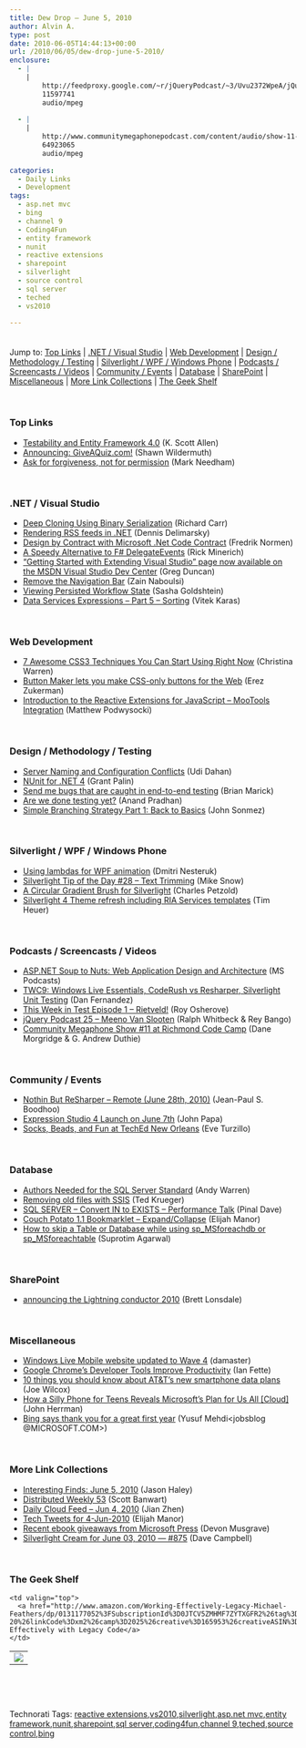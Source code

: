 ```yaml
---
title: Dew Drop – June 5, 2010
author: Alvin A.
type: post
date: 2010-06-05T14:44:13+00:00
url: /2010/06/05/dew-drop-june-5-2010/
enclosure:
  - |
    |
        http://feedproxy.google.com/~r/jQueryPodcast/~3/Uvu2372WpeA/jQueryPodcast-025-MeenoVanSlooten.mp3
        11597741
        audio/mpeg
        
  - |
    |
        http://www.communitymegaphonepodcast.com/content/audio/show-11-Richmond-codecamp.mp3
        64923065
        audio/mpeg
        
categories:
  - Daily Links
  - Development
tags:
  - asp.net mvc
  - bing
  - channel 9
  - Coding4Fun
  - entity framework
  - nunit
  - reactive extensions
  - sharepoint
  - silverlight
  - source control
  - sql server
  - teched
  - vs2010

---
```

<div class="wlWriterHeaderFooter" style="float:none; margin:0px; padding:4px 0px 4px 0px;">
</div>

Jump to: [Top Links][1] | [.NET / Visual Studio][2] | [Web Development][3] | [Design / Methodology / Testing][4] | [Silverlight / WPF / Windows Phone][5] | [Podcasts / Screencasts / Videos][6] | [Community / Events][7] | [Database][8] | [SharePoint][9] | [Miscellaneous][10] | [More Link Collections][11] | [The Geek Shelf][12] 

&#160;

### <a name="top"></a>Top Links

  * [Testability and Entity Framework 4.0][13] (K. Scott Allen)
  * [Announcing: GiveAQuiz.com!][14] (Shawn Wildermuth)
  * [Ask for forgiveness, not for permission][15] (Mark Needham)

&#160;

### <a name="dotnet"></a>.NET / Visual Studio

  * [Deep Cloning Using Binary Serialization][16] (Richard Carr)
  * [Rendering RSS feeds in .NET][17] (Dennis Delimarsky)
  * [Design by Contract with Microsoft .Net Code Contract][18] (Fredrik Normen)
  * [A Speedy Alternative to F# DelegateEvents][19] (Rick Minerich)
  * [“Getting Started with Extending Visual Studio” page now available on the MSDN Visual Studio Dev Center][20] (Greg Duncan)
  * [Remove the Navigation Bar][21] (Zain Naboulsi)
  * [Viewing Persisted Workflow State][22] (Sasha Goldshtein)
  * [Data Services Expressions – Part 5 – Sorting][23] (Vitek Karas)

&#160;

### <a name="web"></a>Web Development

  * [7 Awesome CSS3 Techniques You Can Start Using Right Now][24] (Christina Warren)
  * [Button Maker lets you make CSS-only buttons for the Web][25] (Erez Zukerman)
  * [Introduction to the Reactive Extensions for JavaScript – MooTools Integration][26] (Matthew Podwysocki)

&#160;

### <a name="design"></a>Design / Methodology / Testing

  * [Server Naming and Configuration Conflicts][27] (Udi Dahan)
  * [NUnit for .NET 4][28] (Grant Palin)
  * [Send me bugs that are caught in end-to-end testing][29] (Brian Marick)
  * [Are we done testing yet?][30] (Anand Pradhan)
  * [Simple Branching Strategy Part 1: Back to Basics][31] (John Sonmez)

&#160;

### <a name="silverlight"></a>Silverlight / WPF / Windows Phone

  * [Using lambdas for WPF animation][32] (Dmitri Nesteruk)
  * [Silverlight Tip of the Day #28 – Text Trimming][33] (Mike Snow)
  * [A Circular Gradient Brush for Silverlight][34] (Charles Petzold)
  * [Silverlight 4 Theme refresh including RIA Services templates][35] (Tim Heuer)

&#160;

### <a name="podcasts"></a>Podcasts / Screencasts / Videos

  * [ASP.NET Soup to Nuts: Web Application Design and Architecture][36] (MS Podcasts)
  * [TWC9: Windows Live Essentials, CodeRush vs Resharper, Silverlight Unit Testing][37] (Dan Fernandez)
  * [This Week in Test Episode 1 – Rietveld!][38] (Roy Osherove)
  * [jQuery Podcast 25 &#8211; Meeno Van Slooten][39] (Ralph Whitbeck & Rey Bango)
  * [Community Megaphone Show #11 at Richmond Code Camp][40] (Dane Morgridge & G. Andrew Duthie)

&#160;

### <a name="events"></a>Community / Events

  * [Nothin But ReSharper &#8211; Remote (June 28th, 2010)][41] (Jean-Paul S. Boodhoo)
  * [Expression Studio 4 Launch on June 7th][42] (John Papa)
  * [Socks, Beads, and Fun at TechEd New Orleans][43] (Eve Turzillo)

&#160;

### <a name="db"></a>Database

  * [Authors Needed for the SQL Server Standard][44] (Andy Warren)
  * [Removing old files with SSIS][45] (Ted Krueger)
  * [SQL SERVER – Convert IN to EXISTS – Performance Talk][46] (Pinal Dave)
  * [Couch Potato 1.1 Bookmarklet – Expand/Collapse][47] (Elijah Manor)
  * [How to skip a Table or Database while using sp\_MSforeachdb or sp\_MSforeachtable][48] (Suprotim Agarwal)

&#160;

### <a name="sp"></a>SharePoint

  * [announcing the Lightning conductor 2010][49] (Brett Lonsdale)

&#160;

### <a name="misc"></a>Miscellaneous

  * [Windows Live Mobile website updated to Wave 4][50] (damaster)
  * [Google Chrome’s Developer Tools Improve Productivity][51] (Ian Fette)
  * [10 things you should know about AT&T&#8217;s new smartphone data plans][52] (Joe Wilcox)
  * [How a Silly Phone for Teens Reveals Microsoft&#8217;s Plan for Us All [Cloud]][53] (John Herrman)
  * [Bing says thank you for a great first year][54] (Yusuf Mehdi<jobsblog @MICROSOFT.COM>)

&#160;

### <a name="links"></a>More Link Collections

  * [Interesting Finds: June 5, 2010][55] (Jason Haley)
  * [Distributed Weekly 53][56] (Scott Banwart)
  * [Daily Cloud Feed &#8211; Jun 4, 2010][57] (Jian Zhen)
  * [Tech Tweets for 4-Jun-2010][58] (Elijah Manor)
  * [Recent ebook giveaways from Microsoft Press][59] (Devon Musgrave)
  * [Silverlight Cream for June 03, 2010 &#8212; #875][60] (Dave Campbell)

&#160;

### <a name="shelf"></a>The Geek Shelf

<table border="0" cellspacing="0" cellpadding="0">
  <tr>
    <td>
      <img data-recalc-dims="1" decoding="async" src="https://i0.wp.com/ecx.images-amazon.com/images/I/51RCXGPXQ8L._SL160_.jpg?w=660" />
    </td>
    
    <td valign="top">
      <a href="http://www.amazon.com/Working-Effectively-Legacy-Michael-Feathers/dp/0131177052%3FSubscriptionId%3D0JTCV5ZMHMF7ZYTXGFR2%26tag%3Dbrdicr-20%26linkCode%3Dxm2%26camp%3D2025%26creative%3D165953%26creativeASIN%3D0131177052">Working Effectively with Legacy Code</a>
    </td>
  </tr>
</table>

&#160;

<div style="padding-bottom: 0px; margin: 0px; padding-left: 0px; padding-right: 0px; display: inline; float: none; padding-top: 0px" id="scid:C16BAC14-9A3D-4c50-9394-FBFEF7A93539:3367a2eb-eac6-4872-a371-9cacec436574" class="wlWriterSmartContent">
  <!--dotnetkickit-->
</div>

&#160;

<div style="padding-bottom: 0px; margin: 0px; padding-left: 0px; padding-right: 0px; display: inline; float: none; padding-top: 0px" id="scid:0767317B-992E-4b12-91E0-4F059A8CECA8:a6972aea-2214-4200-9be5-3fffe6a2e292" class="wlWriterSmartContent">
  Technorati Tags: <a href="http://technorati.com/tags/reactive+extensions" rel="tag">reactive extensions</a>,<a href="http://technorati.com/tags/vs2010" rel="tag">vs2010</a>,<a href="http://technorati.com/tags/silverlight" rel="tag">silverlight</a>,<a href="http://technorati.com/tags/asp.net+mvc" rel="tag">asp.net mvc</a>,<a href="http://technorati.com/tags/entity+framework" rel="tag">entity framework</a>,<a href="http://technorati.com/tags/nunit" rel="tag">nunit</a>,<a href="http://technorati.com/tags/sharepoint" rel="tag">sharepoint</a>,<a href="http://technorati.com/tags/sql+server" rel="tag">sql server</a>,<a href="http://technorati.com/tags/coding4fun" rel="tag">coding4fun</a>,<a href="http://technorati.com/tags/channel+9" rel="tag">channel 9</a>,<a href="http://technorati.com/tags/teched" rel="tag">teched</a>,<a href="http://technorati.com/tags/source+control" rel="tag">source control</a>,<a href="http://technorati.com/tags/bing" rel="tag">bing</a>
</div>

 [1]: https://morningdew-bpc6g3a0fgaxdxcu.eastus2-01.azurewebsites.net/#top
 [2]: https://morningdew-bpc6g3a0fgaxdxcu.eastus2-01.azurewebsites.net/#dotnet
 [3]: https://morningdew-bpc6g3a0fgaxdxcu.eastus2-01.azurewebsites.net/#web
 [4]: https://morningdew-bpc6g3a0fgaxdxcu.eastus2-01.azurewebsites.net/#design
 [5]: https://morningdew-bpc6g3a0fgaxdxcu.eastus2-01.azurewebsites.net/#silverlight
 [6]: https://morningdew-bpc6g3a0fgaxdxcu.eastus2-01.azurewebsites.net/#podcasts
 [7]: https://morningdew-bpc6g3a0fgaxdxcu.eastus2-01.azurewebsites.net/#events
 [8]: https://morningdew-bpc6g3a0fgaxdxcu.eastus2-01.azurewebsites.net/#db
 [9]: https://morningdew-bpc6g3a0fgaxdxcu.eastus2-01.azurewebsites.net/#sp
 [10]: https://morningdew-bpc6g3a0fgaxdxcu.eastus2-01.azurewebsites.net/#misc
 [11]: https://morningdew-bpc6g3a0fgaxdxcu.eastus2-01.azurewebsites.net/#links
 [12]: https://morningdew-bpc6g3a0fgaxdxcu.eastus2-01.azurewebsites.net/#shelf
 [13]: http://msdn.microsoft.com/en-us/ff714955.aspx
 [14]: http://wildermuth.com/2010/06/04/Announcing_GiveAQuiz_com!
 [15]: http://feedproxy.google.com/~r/MarkNeedham/~3/raMkhjZnaVs/
 [16]: http://feedproxy.google.com/~r/BlackwaspLatestAdditions/~3/nQYxQ6MaJr8/DeepClone.aspx
 [17]: http://feeds.dzone.com/~r/zones/dotnet/~3/eZJtLYMF46A/rendering-rss-feeds-net
 [18]: http://weblogs.asp.net/fredriknormen/archive/2010/06/05/design-by-contract-with-microsoft-net-code-contract.aspx
 [19]: http://www.atalasoft.com/cs/blogs/rickm/archive/2010/06/04/a-speedy-alternative-to-f-delegateevents.aspx
 [20]: http://coolthingoftheday.blogspot.com/2010/06/getting-started-with-extending-visual.html
 [21]: http://feedproxy.google.com/~r/zainnab/~3/ArmYFdvldv0/remove-the-navigation-bar-vstiptool0028.aspx
 [22]: http://blogs.microsoft.co.il/blogs/sasha/archive/2010/06/04/viewing-persisted-workflow-state.aspx
 [23]: http://blogs.msdn.com/b/vitek/archive/2010/06/04/data-services-expressions-part-5-accessing-properties.aspx
 [24]: http://feedproxy.google.com/~r/Mashable/~3/OaTVv7cTMYo/
 [25]: http://www.pheedcontent.com/click.phdo?i=6235b0f33632668b9addc0fb95f87d68
 [26]: http://codebetter.com/blogs/matthew.podwysocki/archive/2010/06/04/introduction-to-the-reactive-extensions-for-javascript-mootools-integration.aspx
 [27]: http://feedproxy.google.com/~r/UdiDahan-TheSoftwareSimplist/~3/Ha5OQXCemRw/
 [28]: http://grantpalin.com/2010/06/04/nunit-for-net-4/
 [29]: http://www.exampler.com/blog/2010/06/04/send-me-bugs-that-are-caught-in-end-to-end-testing/
 [30]: http://feedproxy.google.com/~r/RdaArchitectureEvangelistTeamBlog/~3/EhMBNA3s32w/are-we-done-testing-yet.html
 [31]: http://simpleprogrammer.com/2010/06/04/simple-branching-strategy-part-1-back-to-basics/
 [32]: http://www.codeproject.com/KB/dotnet/lambdawpf.aspx
 [33]: http://www.michaelsnow.com/2010/06/04/silverlight-tip-of-the-day-28-text-trimming/
 [34]: http://www.charlespetzold.com/blog/2010/06/A-Circular-Gradient-Brush-for-Silverlight.html
 [35]: http://feeds.timheuer.com/~r/timheuer/~3/_ZIjsFMbS6I/silverlight-4-application-themes-refreshed-for-ria-services.aspx
 [36]: http://www.microsoft.com/events/podcasts/default.aspx?audience=Audience-e5381407-359f-4922-97d0-0237af790eee&pageId=x1401&source=Microsoft-Podcasts-for-Developers&WT.rss_ev=a
 [37]: http://channel9.msdn.com/shows/This+Week+On+Channel+9/TWC9-Windows-Live-Essentials-CodeRush-vs-Resharper-Silverlight-Unit-Testing/
 [38]: http://feedproxy.google.com/~r/ThisWeekInTest/~3/AgPM53vbv0U/
 [39]: http://feedproxy.google.com/~r/jQueryPodcast/~3/Uvu2372WpeA/jQueryPodcast-025-MeenoVanSlooten.mp3
 [40]: http://www.communitymegaphonepodcast.com/content/audio/show-11-Richmond-codecamp.mp3
 [41]: http://feedproxy.google.com/~r/JPBoodhoo/~3/QDfyWPuJzeQ/NothinButReSharperRemoteJune28th2010.aspx
 [42]: http://feedproxy.google.com/~r/JohnPapa/~3/H4haC1ie-5o/
 [43]: http://helpcentral.componentone.com/CS/Marketing_Blogs/b/c1buzz/archive/2010/06/04/socks-beads-and-fun-at-teched-new-orleans.aspx
 [44]: http://feedproxy.google.com/~r/Sqlandy/~3/ZSOzkMYYB2k/
 [45]: http://blogs.lessthandot.com/index.php/DataMgmt/DBAdmin/removing-old-files-with-ssis-sql-server
 [46]: http://blog.sqlauthority.com/2010/06/05/sql-server-convert-in-to-exists-performance-talk/
 [47]: http://elijahmanor.com/webdevdotnet/post.aspx?id=0ba0af6e-87ad-4e86-99fb-3e616e469f00
 [48]: http://feedproxy.google.com/~r/sqlservercurry/blog/~3/SxJOeEfRCo0/how-to-skip-table-or-database-while.html
 [49]: http://lightningtools.com/blog/archive/2010/06/04/announcing-the-lightning-conductor-2010.aspx
 [50]: http://feedproxy.google.com/~r/liveside/~3/slE0VZx8Z4I/windows-live-mobile-website-updated-to-wave-4.aspx
 [51]: http://blog.chromium.org/2010/06/google-chromes-developer-tools-improve.html
 [52]: http://feeds.betanews.com/~r/bn/~3/5qHYClVwbqs/1275665050
 [53]: http://gizmodo.com/5547676/how-a-silly-phone-for-teens-reveals-microsofts-plan-for-us-all
 [54]: http://microsoftjobsblog.com/blog/bing-turns-one/
 [55]: http://jasonhaley.com/blog/post.aspx?id=2ee1450b-1aa1-473a-941b-6338f3a7ec12
 [56]: http://feedproxy.google.com/~r/roguetechnology/~3/SfQvx6230p8/
 [57]: http://feedproxy.google.com/~r/onsaas/~3/RufNGgsQXYA/
 [58]: http://elijahmanor.com/webdevdotnet/post.aspx?id=cb595f20-4ea4-42dc-989c-1471eb385b25
 [59]: http://blogs.msdn.com/b/microsoft_press/archive/2010/06/04/recent-ebook-giveaways-from-microsoft-press.aspx
 [60]: http://geekswithblogs.net/WynApseTechnicalMusings/archive/2010/06/03/140223.aspx